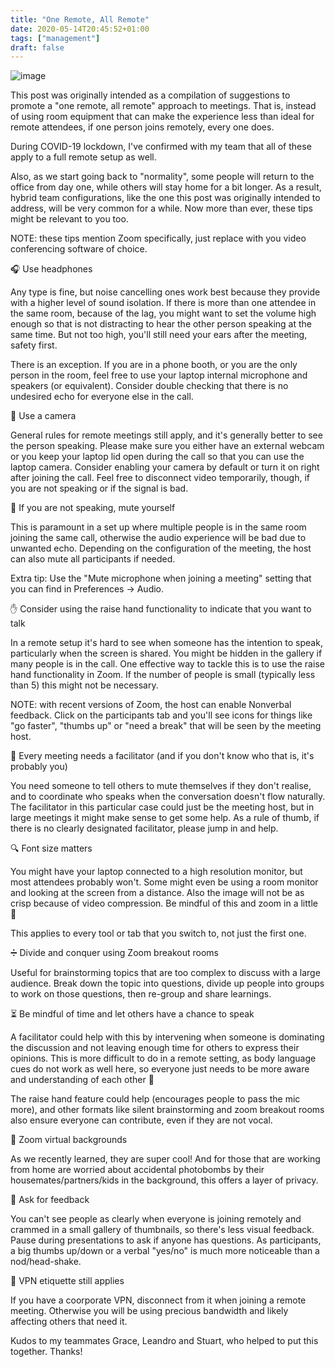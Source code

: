 ```yaml
---
title: "One Remote, All Remote"
date: 2020-05-14T20:45:52+01:00
tags: ["management"]
draft: false
---
```


![image](/images/one-remote-all-remote.png)

This post was originally intended as a compilation of suggestions to promote a "one remote, all remote" approach to meetings. That is, instead of using room equipment that can make the experience less than ideal for remote attendees, if one person joins remotely, every one does.

During COVID-19 lockdown, I've confirmed with my team that all of these apply to a full remote setup as well.

Also, as we start going back to "normality", some people will return to the office from day one, while others will stay home for a bit longer. As a result, hybrid team configurations, like the one this post was originally intended to address, will be very common for a while. Now more than ever, these tips might be relevant to you too.

<!--more-->

NOTE: these tips mention Zoom specifically, just replace with you video conferencing software of choice.

🎧 Use headphones

Any type is fine, but noise cancelling ones work best because they provide with a higher level of sound isolation. If there is more than one attendee in the same room, because of the lag, you might want to set the volume high enough so that is not distracting to hear the other person speaking at the same time. But not too high, you'll still need your ears after the meeting, safety first.

There is an exception. If you are in a phone booth, or you are the only person in the room, feel free to use your laptop internal microphone and speakers (or equivalent). Consider double checking that there is no undesired echo for everyone else in the call.

🎥 Use a camera

General rules for remote meetings still apply, and it's generally better to see the person speaking. Please make sure you either have an external webcam or you keep your laptop lid open during the call so that you can use the laptop camera. Consider enabling your camera by default or turn it on right after joining the call. Feel free to disconnect video temporarily, though, if you are not speaking or if the signal is bad.

🙊 If you are not speaking, mute yourself

This is paramount in a set up where multiple people is in the same room joining the same call, otherwise the audio experience will be bad due to unwanted echo. Depending on the configuration of the meeting, the host can also mute all participants if needed.

Extra tip: Use the "Mute microphone when joining a meeting" setting that you can find in Preferences → Audio.

✋ Consider using the raise hand functionality to indicate that you want to talk

In a remote setup it's hard to see when someone has the intention to speak, particularly when the screen is shared. You might be hidden in the gallery if many people is in the call. One effective way to tackle this is to use the raise hand functionality in Zoom. If the number of people is small (typically less than 5) this might not be necessary.

NOTE: with recent versions of Zoom, the host can enable Nonverbal feedback. Click on the participants tab and you'll see icons for things like "go faster", "thumbs up" or "need a break" that will be seen by the meeting host.

🙋 Every meeting needs a facilitator (and if you don't know who that is, it's probably you)

You need someone to tell others to mute themselves if they don't realise, and to coordinate who speaks when the conversation doesn't flow naturally. The facilitator in this particular case could just be the meeting host, but in large meetings it might make sense to get some help. As a rule of thumb, if there is no clearly designated facilitator, please jump in and help.

🔍 Font size matters

You might have your laptop connected to a high resolution monitor, but most attendees probably won't. Some might even be using a room monitor and looking at the screen from a distance. Also the image will not be as crisp because of video compression. Be mindful of this and zoom in a little 🙏

This applies to every tool or tab that you switch to, not just the first one.

➗ Divide and conquer using Zoom breakout rooms

Useful for brainstorming topics that are too complex to discuss with a large audience. Break down the topic into questions, divide up people into groups to work on those questions, then re-group and share learnings.

⏳ Be mindful of time and let others have a chance to speak

A facilitator could help with this by intervening when someone is dominating the discussion and not leaving enough time for others to express their opinions. This is more difficult to do in a remote setting, as body language cues do not work as well here, so everyone just needs to be more aware and understanding of each other 🙂

The raise hand feature could help (encourages people to pass the mic more), and other formats like silent brainstorming and zoom breakout rooms also ensure everyone can contribute, even if they are not vocal.

💚 Zoom virtual backgrounds

As we recently learned, they are super cool! And for those that are working from home are worried about accidental photobombs by their housemates/partners/kids in the background, this offers a layer of privacy.

🔁 Ask for feedback

You can't see people as clearly when everyone is joining remotely and crammed in a small gallery of thumbnails, so there's less visual feedback. Pause during presentations to ask if anyone has questions. As participants, a big thumbs up/down or a verbal "yes/no" is much more noticeable than a nod/head-shake.

👔 VPN etiquette still applies

If you have a coorporate VPN, disconnect from it when joining a remote meeting. Otherwise you will be using precious bandwidth and likely affecting others that need it.

Kudos to my teammates Grace, Leandro and Stuart, who helped to put this together. Thanks!